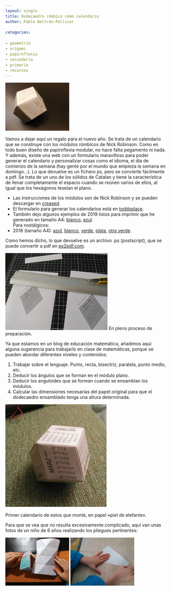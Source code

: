 ```yaml
--- 
layout: single 
title: Dodecaedro rómbico como calendario 
author: Pablo Beltrán-Pellicer 

categories:
 
- geometría 
- origami 
- papiroflexia 
- secundaria 
- primaria 
- recursos
---
```


![](/assets/img/2017-12-19-image-0000.jpg)


Vamos a dejar aquí un regalo para el nuevo año. Se trata de un calendario que se construye con los módulos rómbicos de Nick Robinson. Como en todo buen diseño de papiroflexia modular, no hace falta pegamento ni nada. Y además, existe una web con un formulario maravilloso para poder generar el calendario y personalizar cosas como el idioma, el día de comienzo de la semana (hay gente por el mundo que empieza la semana en domingo...). Lo que devuelve es un fichero ps, pero se convierte fácilmente a pdf.   Se trata de un uno de los sólidos de Catalan y tiene la característica de llenar completamente el espacio cuando se reúnen varios de ellos, al igual que los hexágonos teselan el plano.  
  
- Las instrucciones de los módulos son de Nick Robinson y se pueden descargar en [creased](http://creased.com/pdf/Rhombic_dodecahedron_calendar1.pdf).  
- El formulario para generar los calendarios está en [toddsplace](http://www.toddsplace.ca/rhombic.php).   
- También dejo algunos ejemplos de 2019 listos para imprimir que he generado en tamaño A4: [blanco](https://drive.google.com/file/d/1HEWm6qYAaer0S4korlmXb7kWH5dYWLYC/view?usp=sharing), [azul](https://drive.google.com/file/d/1lWe5vFsOGgoeB-St2Nmuq-W4DqLypZNr/view?usp=sharing).     
Para nostálgicos:  
- 2018 (tamaño A4):
[azul](https://drive.google.com/file/d/14YTriy43KegEoWnKUG5qzUUZZQmheAKk/view?usp=sharing),
[blanco](https://drive.google.com/file/d/13lUPx9XQ3yue68oZA1dfqhlvYff2gwTO/view?usp=sharing),
[verde](https://drive.google.com/file/d/1BPDdQQ_KqpvlJzR-NpZbsiDt1K3E2o2-/view?usp=sharing),
[plata](https://drive.google.com/file/d/1mqN2KKI98PlyS-rolunfOl6huVwV7LRH/view?usp=sharing),
[otro verde](https://drive.google.com/file/d/1mqN2KKI98PlyS-rolunfOl6huVwV7LRH/view?usp=sharing).  
  
Como hemos dicho, lo que devuelve es un archivo .ps (postscript), que se puede convertir a pdf en [ps2pdf.com](http://www.ps2pdf.com/convert.htm).  
  
![](/assets/img/2017-12-19-image-0001.jpg)
En pleno proceso de preparación.

Ya que estamos en un blog de educación matemática, añadimos aquí alguna sugerencia para trabajarlo en clase de matemáticas, porque se pueden abordar diferentes niveles y contenidos:   
1. Trabajar sobre el lenguaje. Punto, recta, bisectriz, paralela, punto medio, etc.  
2. Deducir los ángulos que se forman en el módulo plano.  
3. Deducir los anguloides que se forman cuando se ensamblan los módulos.  
4. Calcular las dimensiones necesarias del papel original para que el dodecaedro ensamblado tenga una altura determinada.  
  
![](/assets/img/2017-12-19-image-0002.jpeg)

Primer calendario de estos que monté, en papel «piel de elefante».
  

Para que se vea que no resulta excesivamente complicado, aquí van unas fotos de un niño de 6 años realizando los pliegues pertinentes:

![](/assets/img/2017-12-19-image-0003.jpg)
![](/assets/img/2017-12-19-image-0004.jpg)

  

  
